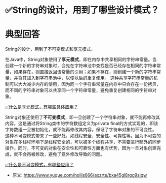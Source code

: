# ✅String的设计，用到了哪些设计模式？
<!--page header-->

<a name="ru9YV"></a>
# 典型回答

String的设计，用到了不可变模式和享元模式。

在Java中，String对象使用了**享元模式**，即在内存中共享相同的字符串常量。当创建一个新的字符串对象时，会先在字符串池中查找是否已经存在相同的字符串常量，如果存在，则直接返回该常量的引用；如果不存在，则创建一个新的字符串常量，并将其加入到字符串池中，以便以后的重复使用。
这种共享字符串常量的机制可以大大减少内存的使用，因为同一个字符串常量在内存中只会存在一份拷贝，而不同的字符串对象可以共享同一个字符串常量，避免重复创建相同的字符串对象。

[✅什么是享元模式，有哪些具体应用？](https://www.yuque.com/hollis666/axzrte/gv681o?view=doc_embed)

String对象还使用了**不可变模式**，即一旦创建了一个字符串对象，就不能再修改其内容。这是通过将String类中的字符数组定义为private final的方式实现的，即该字符数组一旦被初始化，就不能再修改其内容，保证了字符串对象的不可变性。
这种不可变模式带来了一些好处，如线程安全、安全性、可靠性等。因为不可变的对象在多线程环境下是线程安全的，可以被多个线程共享，不需要进行额外的同步操作。同时，不可变的对象在安全性和可靠性方面也有优势，因为一旦对象创建完成，就不会再被修改，避免了意外修改导致的问题。

[✅什么是不可变模式，有哪些应用？](https://www.yuque.com/hollis666/axzrte/qlohhe?view=doc_embed)


<!--page footer-->
- 原文: <https://www.yuque.com/hollis666/axzrte/bxa45gl8rgg9slqw>